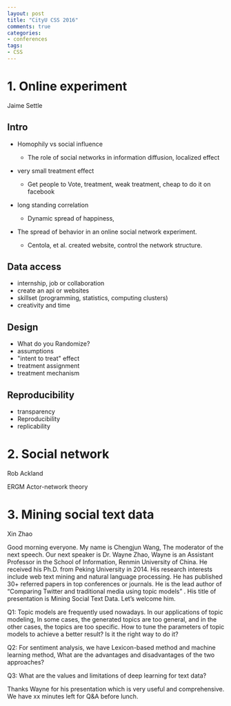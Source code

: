 ```yaml
---
layout: post
title: "CityU CSS 2016"
comments: true
categories:
- conferences
tags:
- CSS
---
```



# 1. Online experiment
Jaime Settle
## Intro
- Homophily vs social influence
  - The role of social networks in information diffusion, localized effect

- very small treatment effect
  - Get people to Vote, treatment, weak treatment, cheap to do it on facebook

- long standing correlation
  - Dynamic spread of happiness,

- The spread of behavior in an online social network experiment.
  - Centola, et al. created website, control the network structure.
## Data access
- internship, job or collaboration
- create an api or websites
- skillset (programming, statistics, computing clusters)
- creativity and time

## Design
- What do you Randomize?
- assumptions
- "intent to treat" effect
- treatment assignment
- treatment mechanism
## Reproducibility
- transparency
- Reproducibility
- replicability

# 2. Social network
Rob Ackland

ERGM Actor-network theory

# 3. Mining social text data
Xin Zhao

Good morning everyone. My name is Chengjun Wang, The moderator of the next speech. Our next speaker is Dr. Wayne Zhao, Wayne is an Assistant Professor in the School of Information, Renmin University of China. He received his Ph.D. from Peking University in 2014. His research interests include web text mining and natural language processing. He has published 30+ referred papers in top conferences or journals. He is the lead author of “Comparing Twitter and traditional media using topic models” . His title of presentation is Mining Social Text Data. Let’s welcome him.

Q1: Topic models are frequently used nowadays. In our applications of topic modeling, In some cases, the generated topics are too general, and in the other cases, the topics are too specific. How to tune the parameters of topic models to achieve a better result? Is it the right way to do it?

Q2:
For sentiment analysis, we have Lexicon-based method and machine learning method, What are the advantages and disadvantages of the two approaches?

Q3:
What are the values and limitations of deep learning for text data?

Thanks Wayne for his presentation which is very useful and comprehensive. We have xx minutes left for Q&A before lunch.
